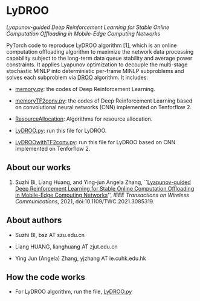 # LyDROO

*Lyapunov-guided Deep Reinforcement Learning for Stable Online Computation Offloading in Mobile-Edge Computing Networks*

PyTorch code to reproduce LyDROO algorithm [1], which is an online computation offloading algorithm to maximize the network data processing capability subject to the long-term data queue stability and average power constraints. It applies Lyapunov optimization to
decouple the multi-stage stochastic MINLP into deterministic per-frame MINLP subproblems and solves each subproblem via [DROO](https://github.com/revenol/DROO) algorithm. It includes:

- [memory.py](memory.py): the codes of Deep Reinforcement Learning.
- [memoryTF2conv.py](memoryTF2conv.py): the codes of Deep Reinforcement Learning based on convolutional neural networks (CNN) implemented on Tenforflow 2.

- [ResourceAllocation](ResourceAllocation.py): Algorithms for resource allocation.

- [LyDROO.py](LyDROO.py): run this file for LyDROO.
- [LyDROOwithTF2conv.py](LyDROOwithTF2conv.py): run this file for LyDROO based on CNN implemented on Tenforflow 2.

## About our works

1. Suzhi Bi, Liang Huang, and Ying-jun Angela Zhang, ``[Lyapunov-guided Deep Reinforcement Learning for Stable Online Computation Offloading in Mobile-Edge Computing Networks](https://ieeexplore.ieee.org/document/9449944)'', *IEEE Transactions on Wireless Communications*, 2021, doi:10.1109/TWC.2021.3085319.

## About authors

- Suzhi BI, bsz AT szu.edu.cn

- Liang HUANG, lianghuang AT zjut.edu.cn

- Ying Jun (Angela) Zhang, yjzhang AT ie.cuhk.edu.hk


## How the code works

- For LyDROO algorithm, run the file, [LyDROO.py](LyDROO.py)

